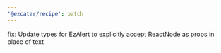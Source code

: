 ```yaml
---
'@ezcater/recipe': patch
---
```


fix: Update types for EzAlert to explicitly accept ReactNode as props in place of text
